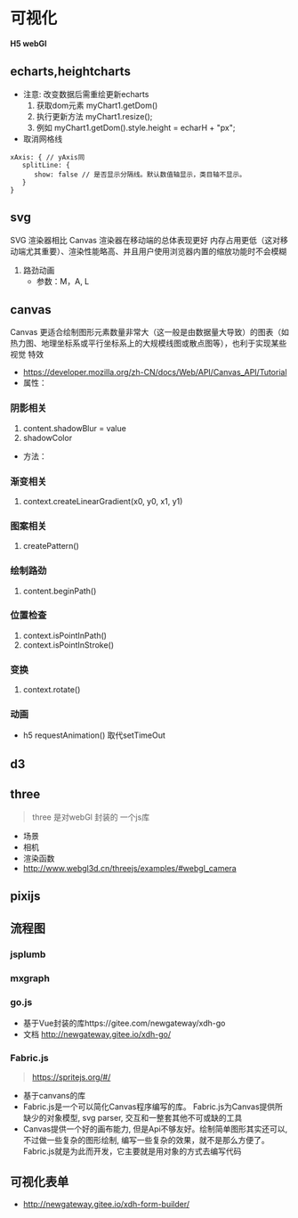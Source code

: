# 可视化
**H5 webGl**
## echarts,heightcharts
- 注意: 改变数据后需重绘更新echarts
   1. 获取dom元素 myChart1.getDom()
   2. 执行更新方法 myChart1.resize();
   3. 例如 myChart1.getDom().style.height = echarH + "px";
- 取消网格线
```
xAxis: { // yAxis同
   splitLine: {
      show: false // 是否显示分隔线。默认数值轴显示，类目轴不显示。
   }
}
```
## svg
SVG 渲染器相比 Canvas 渲染器在移动端的总体表现更好
内存占用更低（这对移动端尤其重要）、渲染性能略高、并且用户使用浏览器内置的缩放功能时不会模糊
1. 路劲动画
   - 参数：M，A, L

## canvas
Canvas 更适合绘制图形元素数量非常大（这一般是由数据量大导致）的图表（如热力图、地理坐标系或平行坐标系上的大规模线图或散点图等），也利于实现某些视觉 特效
- https://developer.mozilla.org/zh-CN/docs/Web/API/Canvas_API/Tutorial
- 属性：
### 阴影相关
1. content.shadowBlur = value
2. shadowColor
- 方法：
### 渐变相关
1. context.createLinearGradient(x0, y0, x1, y1)
### 图案相关
1. createPattern()
### 绘制路劲
1. content.beginPath()
### 位置检查
1. context.isPointInPath()
2. context.isPointInStroke()
### 变换
1. context.rotate()
### 动画
- h5 requestAnimation() 取代setTimeOut
## d3
## three
> three 是对webGl 封装的 一个js库
- 场景
- 相机
- 渲染函数
- http://www.webgl3d.cn/threejs/examples/#webgl_camera

## pixijs
## 流程图
### jsplumb
### mxgraph
### go.js
- 基于Vue封装的库https://gitee.com/newgateway/xdh-go
- 文档 http://newgateway.gitee.io/xdh-go/
### Fabric.js
> https://spritejs.org/#/
- 基于canvans的库
- Fabric.js是一个可以简化Canvas程序编写的库。 Fabric.js为Canvas提供所缺少的对象模型, svg parser, 交互和一整套其他不可或缺的工具
- Canvas提供一个好的画布能力, 但是Api不够友好。绘制简单图形其实还可以, 不过做一些复杂的图形绘制, 编写一些复杂的效果，就不是那么方便了。Fabric.js就是为此而开发，它主要就是用对象的方式去编写代码
## 可视化表单
- http://newgateway.gitee.io/xdh-form-builder/